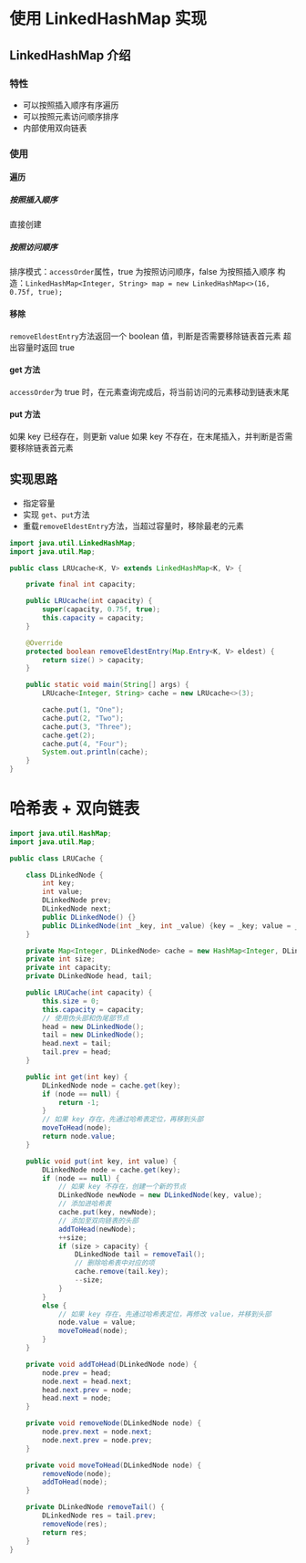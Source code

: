 # 使用 LinkedHashMap 实现
## LinkedHashMap 介绍
### 特性
- 可以按照插入顺序有序遍历
- 可以按照元素访问顺序排序
- 内部使用双向链表
### 使用
#### 遍历
##### 按照插入顺序
直接创建
##### 按照访问顺序
排序模式：`accessOrder`属性，true 为按照访问顺序，false 为按照插入顺序
构造：`LinkedHashMap<Integer, String> map = new LinkedHashMap<>(16, 0.75f, true);`
#### 移除
`removeEldestEntry`方法返回一个 boolean 值，判断是否需要移除链表首元素
超出容量时返回 true
#### get 方法
`accessOrder`为 true 时，在元素查询完成后，将当前访问的元素移动到链表末尾
#### put 方法
如果 key 已经存在，则更新 value
如果 key 不存在，在末尾插入，并判断是否需要移除链表首元素
## 实现思路
- 指定容量
- 实现 `get`、`put`方法
- 重载`removeEldestEntry`方法，当超过容量时，移除最老的元素

```java
import java.util.LinkedHashMap;
import java.util.Map;

public class LRUcache<K, V> extends LinkedHashMap<K, V> {

    private final int capacity;

    public LRUcache(int capacity) {
        super(capacity, 0.75f, true);
        this.capacity = capacity;
    }

    @Override
    protected boolean removeEldestEntry(Map.Entry<K, V> eldest) {
        return size() > capacity;
    }

    public static void main(String[] args) {
        LRUcache<Integer, String> cache = new LRUcache<>(3);

        cache.put(1, "One");
        cache.put(2, "Two");
        cache.put(3, "Three");
        cache.get(2);
        cache.put(4, "Four");
        System.out.println(cache);
    }
}
```
# 哈希表 + 双向链表
```java
import java.util.HashMap;
import java.util.Map;

public class LRUCache {

    class DLinkedNode {
        int key;
        int value;
        DLinkedNode prev;
        DLinkedNode next;
        public DLinkedNode() {}
        public DLinkedNode(int _key, int _value) {key = _key; value = _value;}
    }

    private Map<Integer, DLinkedNode> cache = new HashMap<Integer, DLinkedNode>();
    private int size;
    private int capacity;
    private DLinkedNode head, tail;

    public LRUCache(int capacity) {
        this.size = 0;
        this.capacity = capacity;
        // 使用伪头部和伪尾部节点
        head = new DLinkedNode();
        tail = new DLinkedNode();
        head.next = tail;
        tail.prev = head;
    }

    public int get(int key) {
        DLinkedNode node = cache.get(key);
        if (node == null) {
            return -1;
        }
        // 如果 key 存在，先通过哈希表定位，再移到头部
        moveToHead(node);
        return node.value;
    }

    public void put(int key, int value) {
        DLinkedNode node = cache.get(key);
        if (node == null) {
            // 如果 key 不存在，创建一个新的节点
            DLinkedNode newNode = new DLinkedNode(key, value);
            // 添加进哈希表
            cache.put(key, newNode);
            // 添加至双向链表的头部
            addToHead(newNode);
            ++size;
            if (size > capacity) {
                DLinkedNode tail = removeTail();
                // 删除哈希表中对应的项
                cache.remove(tail.key);
                --size;
            }
        }
        else {
            // 如果 key 存在，先通过哈希表定位，再修改 value，并移到头部
            node.value = value;
            moveToHead(node);
        }
    }

    private void addToHead(DLinkedNode node) {
        node.prev = head;
        node.next = head.next;
        head.next.prev = node;
        head.next = node;
    }

    private void removeNode(DLinkedNode node) {
        node.prev.next = node.next;
        node.next.prev = node.prev;
    }

    private void moveToHead(DLinkedNode node) {
        removeNode(node);
        addToHead(node);
    }

    private DLinkedNode removeTail() {
        DLinkedNode res = tail.prev;
        removeNode(res);
        return res;
    }
}
```
